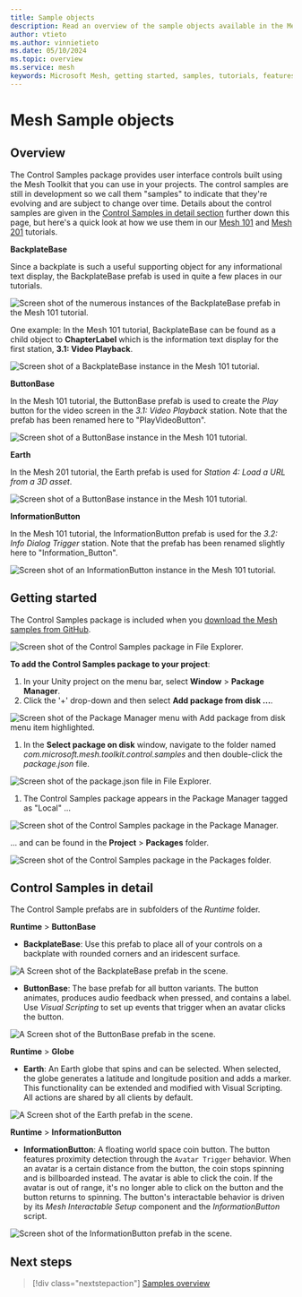 ```yaml
---
title: Sample objects
description: Read an overview of the sample objects available in the Mesh toolkit.
author: vtieto
ms.author: vinnietieto
ms.date: 05/10/2024
ms.topic: overview
ms.service: mesh
keywords: Microsoft Mesh, getting started, samples, tutorials, features, toolkit, Mesh toolkit, sample objects
---
```


# Mesh Sample objects

## Overview

The Control Samples package provides user interface controls built using the Mesh Toolkit that you can use in your projects. The control samples are still in development so we call them "samples" to indicate that they're evolving and are subject to change over time. Details about the control samples are given in the [Control Samples in detail section](#control-samples-in-detail) further down this page, but here's a quick look at how we use them in our [Mesh 101](../mesh-101-tutorial/mesh-101-01-overview-and-setup.md) and [Mesh 201](../mesh-201-tutorial/mesh-201-01-overview-set-up-and-get-started.md) tutorials.

**BackplateBase**

Since a backplate is such a useful supporting object for any informational text display, the BackplateBase prefab is used in quite a few places in our tutorials.

![Screen shot of the numerous instances of the BackplateBase prefab in the Mesh 101 tutorial.](../../../media/samples/control-samples/011-backplatebase-instances.png)

One example: In the Mesh 101 tutorial, BackplateBase can be found as a child object to **ChapterLabel** which is the information text display for the first station, **3.1: Video Playback**.

![Screen shot of a BackplateBase instance in the Mesh 101 tutorial.](../../../media/samples/control-samples/012-backplatebase-one-example.png)

**ButtonBase**

In the Mesh 101 tutorial, the ButtonBase prefab is used to create the *Play* button for the video screen in the *3.1: Video Playback* station. Note that the prefab has been renamed here to "PlayVideoButton".

![Screen shot of a ButtonBase instance in the Mesh 101 tutorial.](../../../media/samples/control-samples//013-buttonbase-prefab.png)

**Earth**

In the Mesh 201 tutorial, the Earth prefab is used for *Station 4: Load a URL from a 3D asset*.

![Screen shot of a ButtonBase instance in the Mesh 101 tutorial.](../../../media/samples/control-samples/015-earth.png)

**InformationButton**

In the Mesh 101 tutorial, the InformationButton prefab is used for the *3.2: Info Dialog Trigger* station. Note that the prefab has been renamed slightly here to "Information_Button".

![Screen shot of an InformationButton instance in the Mesh 101 tutorial.](../../../media/samples/control-samples/014-information-button.png)

## Getting started

The Control Samples package is included when you [download the Mesh samples from GitHub](./download-mesh-samples.md).

![Screen shot of the Control Samples package in File Explorer.](../../../media/samples/control-samples/001-control-samples-package.png)

**To add the Control Samples package to your project**:

1. In your Unity project on the menu bar, select **Window** > **Package Manager**.
1. Click the '+' drop-down and then select **Add package from disk ...**.

![Screen shot of the Package Manager menu with Add package from disk menu item highlighted.](../../../media/samples/control-samples/002-add-package-from-disk.png)

1. In the **Select package on disk** window, navigate to the folder named *com.microsoft.mesh.toolkit.control.samples* and then double-click the *package.json* file.

![Screen shot of the package.json file in File Explorer.](../../../media/samples/control-samples/003-package-json-file.png)

1. The Control Samples package appears in the Package Manager tagged as "Local" ...

![Screen shot of the Control Samples package in the Package Manager.](../../../media/samples/control-samples/004-control-samples-package-in-package-manager.png)

... and can be found in the **Project** > **Packages** folder.

![Screen shot of the Control Samples package in the Packages folder.](../../../media/samples/control-samples/005-control-samples-in-packages-folder.png)

## Control Samples in detail

The Control Sample prefabs are in subfolders of the *Runtime* folder.

**Runtime** > **ButtonBase**

- **BackplateBase**: Use this prefab to place all of your controls on a backplate with rounded corners and an iridescent surface. 

![A Screen shot of the BackplateBase prefab in the scene.](../../../media/samples/control-samples/007-backplate-base.png)

- **ButtonBase**: The base prefab for all button variants. The button animates, produces audio feedback when pressed, and contains a label. Use *Visual Scripting* to set up events that trigger when an avatar clicks the button.

![A Screen shot of the ButtonBase prefab in the scene.](../../../media/samples/control-samples/008-buttonbase.png)

**Runtime** > **Globe**

- **Earth**: An Earth globe that spins and can be selected. When selected, the globe generates a latitude and longitude position and adds a marker. This functionality can be extended and modified with Visual Scripting. All actions are shared by all clients by default.

![A Screen shot of the Earth prefab in the scene.](../../../media/samples/control-samples/009-globe.png)

**Runtime** > **InformationButton**

- **InformationButton**: A floating world space coin button. The button features proximity detection through the `Avatar Trigger` behavior. When an avatar is a certain distance from the button, the coin stops spinning and is billboarded instead. The avatar is able to click the coin. If the avatar is out of range, it's no longer able to click on the button and the button returns to spinning. The button's interactable behavior is driven by its *Mesh Interactable Setup* component and the *InformationButton* script.  

![Screen shot of the InformationButton prefab in the scene.](../../../media/samples/control-samples/010-information-button.png)

## Next steps

> [!div class="nextstepaction"]
> [Samples overview](./samples-overview.md)
